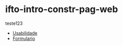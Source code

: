 # ifto-intro-constr-pag-web

teste123

- [Usabilidade](https://janderlanecunha.github.io/ifto-intro-constr-pag-web/Usabilidade/)
- [Formulario](https://janderlanecunha.github.io/ifto-intro-constr-pag-web/Formulario/atividade-formulario.html)
